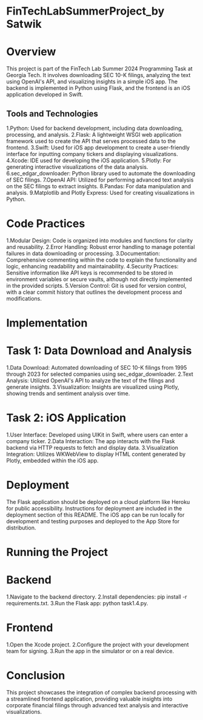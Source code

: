 # FinTechLabSummerProject_by Satwik
# Overview
This project is part of the FinTech Lab Summer 2024 Programming Task at Georgia Tech. It involves downloading SEC 10-K filings, analyzing the text using OpenAI's API, and visualizing insights in a simple iOS app. The backend is implemented in Python using Flask, and the frontend is an iOS application developed in Swift.
## Tools and Technologies
1.Python: Used for backend development, including data downloading, processing, and analysis.
2.Flask: A lightweight WSGI web application framework used to create the API that serves processed data to the frontend.
3.Swift: Used for iOS app development to create a user-friendly interface for inputting company tickers and displaying visualizations.
4.Xcode: IDE used for developing the iOS application.
5.Plotly: For generating interactive visualizations of the data analysis.
6.sec_edgar_downloader: Python library used to automate the downloading of SEC filings.
7.OpenAI API: Utilized for performing advanced text analysis on the SEC filings to extract insights.
8.Pandas: For data manipulation and analysis.
9.Matplotlib and Plotly Express: Used for creating visualizations in Python.
# Code Practices
1.Modular Design: Code is organized into modules and functions for clarity and reusability.
2.Error Handling: Robust error handling to manage potential failures in data downloading or processing.
3.Documentation: Comprehensive commenting within the code to explain the functionality and logic, enhancing readability and maintainability.
4.Security Practices: Sensitive information like API keys is recommended to be stored in environment variables or secure vaults, although not directly implemented in the provided scripts.
 5.Version Control: Git is used for version control, with a clear commit history that outlines the development process and modifications.
# Implementation
# Task 1: Data Download and Analysis
1.Data Download: Automated downloading of SEC 10-K filings from 1995 through 2023 for selected companies using sec_edgar_downloader.
2.Text Analysis: Utilized OpenAI's API to analyze the text of the filings and generate insights.
3.Visualization: Insights are visualized using Plotly, showing trends and sentiment analysis over time.
# Task 2: iOS Application
1.User Interface: Developed using UIKit in Swift, where users can enter a company ticker.
2.Data Interaction: The app interacts with the Flask backend via HTTP requests to fetch and display data.
3.Visualization Integration: Utilizes WKWebView to display HTML content generated by Plotly, embedded within the iOS app.
# Deployment
The Flask application should be deployed on a cloud platform like Heroku for public accessibility. Instructions for deployment are included in the deployment section of this README.
The iOS app can be run locally for development and testing purposes and deployed to the App Store for distribution.
# Running the Project
# Backend
1.Navigate to the backend directory.
2.Install dependencies: pip install -r requirements.txt.
3.Run the Flask app: python task1.4.py.
# Frontend
1.Open the Xcode project.
2.Configure the project with your development team for signing.
3.Run the app in the simulator or on a real device.
# Conclusion
This project showcases the integration of complex backend processing with a streamlined frontend application, providing valuable insights into corporate financial filings through advanced text analysis and interactive visualizations.
